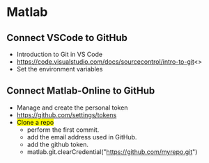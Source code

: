 # Matlab

## Connect **VSCode** to **GitHub**<br>
- Introduction to Git in VS Code<br>
- https://code.visualstudio.com/docs/sourcecontrol/intro-to-git<>
- Set the environment variables

## Connect **Matlab-Online** to **GitHub**<br>
- Manage and create the personal token<br>
- https://github.com/settings/tokens
- <mark>Clone a repo</mark>
    - perform the first commit.
    - add the email address used in GitHub.
    - add the github token.
    - matlab.git.clearCredential("https://github.com/myrepo.git")